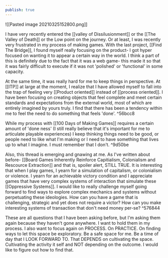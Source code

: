 ```yaml
---
publish: true
---
```

![[Pasted image 20210325152800.png]]


I have very recently entered the [[valley of Dissilusionment]] or the [[The Valley of Death]] or the Low point on the journey. 
Or at least, I was recently very frustrated in my process of making games.
With the last project, [[Find The Bridge]], I found myself really focusing on the product- I got hyper focused on wanting it to appear a certain way in the world.
I think a part of this is definitely due to the fact that it was a web game- this made it so that it was fairly difficult to execute if it was not 'polished' or 'functional' in some capacity.

At the same time, it was really hard for me to keep things in perspective. At [[ITP]] at large at the moment, I realize that I have allowed myself to fall into the trap of feeling very [[Product oriented]] instead of [[process oriented]]. I have been focusing on creating objects that feel complete and meet certain standards and expectations from the external world, most of which are entirely imagined by yours truly. I find that there has been a tendency within me to feel the need to do something that feels 'done'.  ^56bcc8

While my process with [[100 Days of Making Games]] requires a certain amount of 'done ness' (I still really believe that it's important for me to articulate playable experiences) I keep thinking things need to be good, or people need to like what I'm making or I need to have something that lives up to what I imagine. I must remember that I don't. ^9d50be

Also, this thread is emerging and gnawing at me. As I've written about before- [[Board Games Inherently Reinforce Capitialism, Colonialism and Rescource Extraction]] and that is, spoiler alert, STILL TRUE. It is interesting that when I play games, I yearn for a simulation of capitalism, or colonialism or violence. I yearn for an achievable victory condition and I appreciate games that have very complex systems of interaction that simulate these [[Oppressive Systems]]. I would like to really challenge myself going forward to find ways to explore complex mechanics and systems without perpetuating these ideologies. How can you have a game that is challenging, strategic and yet does not require a victor? How can you make interesting systems of transaction that don't need money per-se?  ^576844

These are all questions that I have been asking before, but I'm asking them again because they haven't gone anywhere. I want to hold them in my process.
I also want to focus again on PROCESS. On PRACTICE. On finding ways to let this space be exploratory. Be a safe space for me. Be a time of day that I LOOK FORWARD TO. That DEPENDS on cultivating the space. Cultivating the activity it self and NOT depending on the outcome. I would like to figure out how to find that. 


